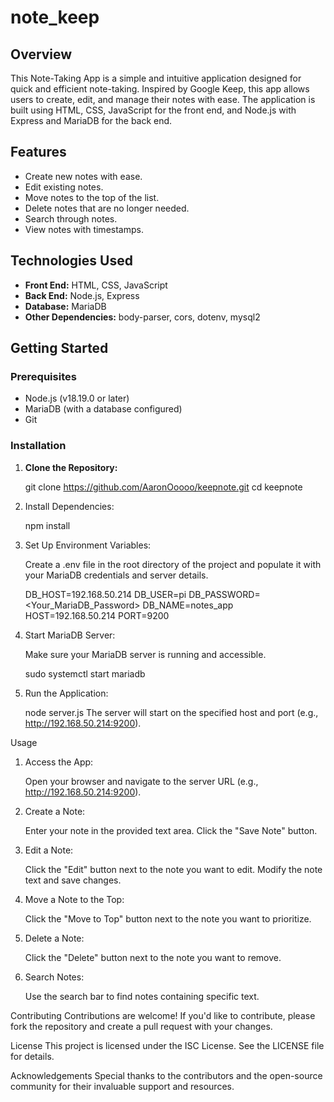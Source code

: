 # note_keep

## Overview

This Note-Taking App is a simple and intuitive application designed for quick and efficient note-taking. Inspired by Google Keep, this app allows users to create, edit, and manage their notes with ease. The application is built using HTML, CSS, JavaScript for the front end, and Node.js with Express and MariaDB for the back end.

## Features

- Create new notes with ease.
- Edit existing notes.
- Move notes to the top of the list.
- Delete notes that are no longer needed.
- Search through notes.
- View notes with timestamps.

## Technologies Used

- **Front End:** HTML, CSS, JavaScript
- **Back End:** Node.js, Express
- **Database:** MariaDB
- **Other Dependencies:** body-parser, cors, dotenv, mysql2

## Getting Started

### Prerequisites

- Node.js (v18.19.0 or later)
- MariaDB (with a database configured)
- Git

### Installation

1. **Clone the Repository:**

   git clone https://github.com/AaronOoooo/keepnote.git
   cd keepnote

2. Install Dependencies:

    npm install
    
3. Set Up Environment Variables:

    Create a .env file in the root directory of the project and populate it with your MariaDB credentials and server details.

    DB_HOST=192.168.50.214
    DB_USER=pi
    DB_PASSWORD=<Your_MariaDB_Password>
    DB_NAME=notes_app
    HOST=192.168.50.214
    PORT=9200

4. Start MariaDB Server:

    Make sure your MariaDB server is running and accessible.

    sudo systemctl start mariadb

5. Run the Application:

    node server.js
    The server will start on the specified host and port (e.g., http://192.168.50.214:9200).

Usage
1. Access the App:

    Open your browser and navigate to the server URL (e.g., http://192.168.50.214:9200).

2. Create a Note:

    Enter your note in the provided text area.
    Click the "Save Note" button.

3. Edit a Note:

    Click the "Edit" button next to the note you want to edit.
    Modify the note text and save changes.

4. Move a Note to the Top:

    Click the "Move to Top" button next to the note you want to prioritize.

5. Delete a Note:

    Click the "Delete" button next to the note you want to remove.

6. Search Notes:

    Use the search bar to find notes containing specific text.

Contributing
Contributions are welcome! If you'd like to contribute, please fork the repository and create a pull request with your changes.

License
This project is licensed under the ISC License. See the LICENSE file for details.

Acknowledgements
Special thanks to the contributors and the open-source community for their invaluable support and resources.